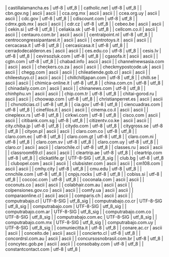 | castillalamancha.es | utf-8 | utf_8 |
| catholic.net | utf-8 | utf_8 |
| cbn.gov.ng | ascii | ascii |
| cca.org.mx | ascii | ascii |
| ccea.org.uy | ascii | ascii |
| cdc.gov | utf-8 | utf_8 |
| cdiscount.com | utf-8 | utf_8 |
| cdmx.gob.mx | ascii | ascii |
| cdr.cz | utf-8 | utf_8 |
| cebeo.be | ascii | ascii |
| cekin.si | utf-8 | utf_8 |
| celiakia.sk | utf-8 | utf_8 |
| cellcom.co.il | ascii | ascii |
| centauro.com.br | ascii | ascii |
| centralpoint.nl | utf-8 | utf_8 |
| centrocongressipantarei.it | ascii | ascii |
| centrotoys.it | ascii | ascii |
| cercacasa.it | utf-8 | utf_8 |
| cercasicasa.it | utf-8 | utf_8 |
| cerradodecalderon.es | ascii | ascii |
| ces.edu.co | utf-8 | utf_8 |
| cesis.lv | utf-8 | utf_8 |
| cevirsozluk.com | utf-8 | utf_8 |
| cgasofa.it | ascii | ascii |
| cgtn.com | utf-8 | utf_8 |
| chabad.info | ascii | ascii |
| channelnewsasia.com | ascii | ascii |
| checkers.co.za | ascii | ascii |
| checkmypostcode.uk | ascii | ascii |
| chegg.com | ascii | ascii |
| chileatiende.gob.cl | ascii | ascii |
| chileestuyo.cl | ascii | ascii |
| chillchilljapan.com | utf-8 | utf_8 |
| chilli.se | ascii | ascii |
| chimica-online.it | utf-8 | utf_8 |
| china.com.cn | utf-8 | utf_8 |
| chinadaily.com.cn | ascii | ascii |
| chinanews.com | utf-8 | utf_8 |
| chinhphu.vn | ascii | ascii |
| chip.com.tr | utf-8 | utf_8 |
| chitai-gorod.ru | ascii | ascii |
| choowap.com | utf-8 | utf_8 |
| christianperret.es | ascii | ascii |
| chvnoticias.cl | utf-8 | utf_8 |
| cia.gov | utf-8 | utf_8 |
| ciencuadras.com | utf-8 | utf_8 |
| cinefilos.it | ascii | ascii |
| cinema.co.il | ascii | ascii |
| cineplexx.rs | utf-8 | utf_8 |
| cirkwi.com | utf-8 | utf_8 |
| cisco.com | ascii | ascii |
| citibank.com.sg | utf-8 | utf_8 |
| citizentv.co.ke | ascii | ascii |
| city.chiba.jp | utf-8 | utf_8 |
| citydo.com | utf-8 | utf_8 |
| citygross.se | utf-8 | utf_8 |
| cityon.pl | ascii | ascii |
| claro.com.co | utf-8 | utf_8 |
| claro.com.ec | utf-8 | utf_8 |
| claro.com.gt | utf-8 | utf_8 |
| claro.com.ni | utf-8 | utf_8 |
| claro.com.sv | utf-8 | utf_8 |
| claro.com.uy | utf-8 | utf_8 |
| claro.cr | ascii | ascii |
| clarochile.cl | utf-8 | utf_8 |
| classes.ru | ascii | ascii |
| classroom69.cl | ascii | ascii |
| cleartrip.ae | utf-8 | utf_8 |
| cleartrip.com | utf-8 | utf_8 |
| clickatlife.gr | UTF-8-SIG | utf_8_sig |
| club.bg | utf-8 | utf_8 |
| clubopel.com | ascii | ascii |
| clubsister.com | ascii | ascii |
| cm108.com | ascii | ascii |
| cmhy.city | utf-8 | utf_8 |
| cmu.edu | utf-8 | utf_8 |
| cnnchile.com | utf-8 | utf_8 |
| cnpjs.rocks | utf-8 | utf_8 |
| cobiss.si | utf-8 | utf_8 |
| coccoc.com | utf-8 | utf_8 |
| coconala.com | ascii | ascii |
| coconuts.co | ascii | ascii |
| colabhair.com.au | ascii | ascii |
| colpensiones.gov.co | ascii | ascii |
| comfy.ua | ascii | ascii |
| comparaonline.cl | ascii | ascii |
| comparis.ch | ascii | ascii |
| computrabajo.cl | UTF-8-SIG | utf_8_sig |
| computrabajo.co.cr | UTF-8-SIG | utf_8_sig |
| computrabajo.com | UTF-8-SIG | utf_8_sig |
| computrabajo.com.ar | UTF-8-SIG | utf_8_sig |
| computrabajo.com.co | UTF-8-SIG | utf_8_sig |
| computrabajo.com.ec | UTF-8-SIG | utf_8_sig |
| computrabajo.com.mx | UTF-8-SIG | utf_8_sig |
| computrabajo.com.uy | UTF-8-SIG | utf_8_sig |
| comuniecitta.it | utf-8 | utf_8 |
| conare.ac.cr | ascii | ascii |
| conceito.de | ascii | ascii |
| concierto.cl | utf-8 | utf_8 |
| concordrsl.com.au | ascii | ascii |
| concursosnobrasil.com.br | utf-8 | utf_8 |
| concytec.gob.pe | ascii | ascii |
| consobaby.com | utf-8 | utf_8 |
| constantcontact.com | utf-8 | utf_8 |
